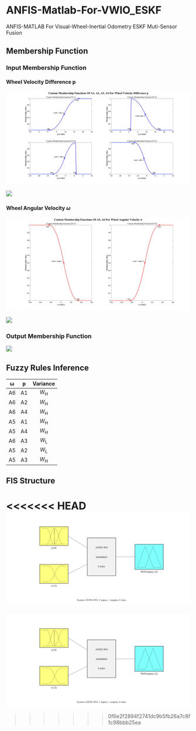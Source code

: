 # ANFIS-Matlab-For-VWIO_ESKF
ANFIS-MATLAB For Visual-Wheel-Inertial Odometry ESKF Muti-Sensor Fusion

## Membership Function

### Input Membership Function
#### Wheel Velocity Difference p
![](./Membership%20Function%20Disgram/Custom%20Membership%20Functions%20Of%20A1,%20A2,%20A3,%20A4%20For%20Wheel%20Velocity%20Difference%20p.jpg)

![](./Membership%20Function%20Disgram/Input%20Membership%20Function%20Of%20Wheel%20Velocity%20Difference%20p.jpg)

#### Wheel Angular Velocity $\omega$
![](./Membership%20Function%20Disgram/Custom%20Membership%20Functions%20Of%20A5,%20A6%20For%20Wheel%20Angular%20Velocity%20w.jpg)

![](./Membership%20Function%20Disgram/Input%20Membership%20Function%20Of%20Angular%20Velocity%20w.jpg)

### Output Membership Function
![](./Membership%20Function%20Disgram/Q1%20Variance%20Output%20Membership%20Function.jpg)

## Fuzzy Rules Inference
<div class="center">

| $\mathrm{\omega}$   | $\mathrm{p}$  | Variance  |
|  :----------------:  | :----------:  | :------:  |
| A6  | A1 | $W_{\text{H}}$ |
| A6  | A2 | $W_{\text{H}}$ |
| A6  | A4 | $W_{\text{H}}$ |
| A5  | A1 | $W_{\text{H}}$ |
| A5  | A4 | $W_{\text{H}}$ |
| A6  | A3 | $W_{\text{L}}$ |
| A5  | A2 | $W_{\text{L}}$ |
| A5  | A3 | $W_{\text{H}}$ |
</div>

## FIS Structure
<<<<<<< HEAD
![](./FIS_Structure.png)
=======
![](./FIS_Structure.png)
>>>>>>> 0f6e2f2894f2741dc9b5fb26a7c8f1c98bbb25ea
